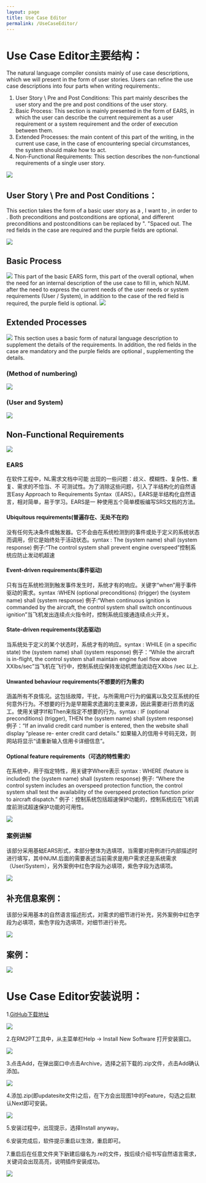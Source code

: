 ```yaml
---
layout: page
title: Use Case Editor
permalink: /UseCaseEditor/
---
```



# Use Case Editor主要结构：

   The natural language compiler consists mainly of use case descriptions, which we will present in the form of user stories. Users can refine the use case descriptions into four parts when writing requirements:.
1. User Story \ Pre and Post Conditions: This part mainly describes the user story and the pre and post conditions of the user story.
2. Basic Process: This section is mainly presented in the form of EARS, in which the user can describe the current requirement as a user requirement or a system requirement and the order of execution between them.
3. Extended Processes: the main content of this part of the writing, in the current use case, in the case of encountering special circumstances, the system should make how to act.
4. Non-Functional Requirements: This section describes the non-functional requirements of a single user story.

<img src="/imgs/UseCaseEditor-project/US.png" />

## User Story \ Pre and Post Conditions：

   This section takes the form of a basic user story as a <User Persona>, I want to <Complete Activity>, in order to <Realise Value>. Both preconditions and postconditions are optional, and different preconditions and postconditions can be replaced by ". "Spaced out.
The red fields in the case are required and the purple fields are optional.

<img src="/imgs/UseCaseEditor-project/US.png" />

## Basic Process

<img src="/imgs/UseCaseEditor-project/BP.png" />
   This part of the basic EARS form, this part of the overall optional, when the need for an internal description of the use case to fill in, which NUM. after the need to express the current needs of the user needs or system requirements (User / System), in addition to the case of the red field is required, the purple field is optional.
<img src="/imgs/UseCaseEditor-project/BP2.png" />

## Extended Processes

<img src="/imgs/UseCaseEditor-project/EP.png" />
This section uses a basic form of natural language description to supplement the details of the requirements. In addition, the red fields in the case are mandatory and the purple fields are optional , supplementing the details.



### (Method of numbering)
<img src="/imgs/UseCaseEditor-project/EP2.png" />

### (User and System)
<img src="/imgs/UseCaseEditor-project/EP3.png" />

## Non-Functional Requirements
<img src="/imgs/UseCaseEditor-project/NF.png" />

### EARS
   在软件工程中，NL需求文档中可能 出现的一些问题：歧义、模糊性、复杂性、重复、需求的不恰当、不 可测试性。为了消除这些问题，引入了半结构化的自然语言Easy Approach to Requirements Syntax（EARS）。EARS是半结构化自然语言，相对简单，易于学习。EARS是一 种使用五个简单模板编写SRS文档的方法。 
#### Ubiquitous requirements(普遍存在、无处不在的)
没有任何先决条件或触发器。它不会由在系统检测到的事件或处于定义的系统状态而调用，但它是始终处于活动状态。syntax : The (system name) shall (system response)
例子:“The control system shall prevent engine overspeed”控制系统应防止发动机超速

#### Event-driven requirements(事件驱动)
只有当在系统检测到触发事件发生时，系统才有的响应。关键字“when”用于事件驱动的需求。syntax :WHEN (optional preconditions) (trigger) the (system name) shall (system response)
例子:“When continuous ignition is commanded by the aircraft, the control system shall switch oncontinuous ignition”当飞机发出连续点火指令时，控制系统应接通连续点火开关。

#### State-driven requirements(状态驱动)
当系统处于定义的某个状态时，系统才有的响应。syntax : WHILE (in a specific state) the (system name) shall (system response)
例子：“While the aircraft is in-flight, the control system shall maintain engine fuel flow above XXlbs/sec”当飞机在飞行中，控制系统应保持发动机燃油流动在XXlbs /sec 以上.

#### Unwanted behaviour requirements(不想要的行为需求)
涵盖所有不良情况。这包括故障，干扰，与所需用户行为的偏离以及交互系统的任何意外行为。不想要的行为是早期需求遗漏的主要来源，因此需要进行昂贵的返工。使用关键字If和Then来指定不想要的行为。syntax : IF (optional preconditions) (trigger), THEN the (system name) shall (system response) 
例子：“If an invalid credit card number is entered, then the website shall display “please re- enter credit card details.” 如果输入的信用卡号码无效，则网站将显示“请重新输入信用卡详细信息”。

#### Optional feature requirements（可选的特性需求）
在系统中，用于指定特性，用关键字Where表示 syntax : WHERE (feature is included) the (system name) shall (system response)
例子: “Where the control system includes an overspeed protection function, the control system shall test the availability of the overspeed protection function prior to aircraft dispatch.” 例子：控制系统包括超速保护功能的，控制系统应在飞机调度前测试超速保护功能的可用性。

  <img src="/imgs/UseCaseEditor-project/EARS2.png" />

   
### 案例讲解
   该部分采用基础EARS形式，本部分整体为选填项，当需要对用例进行内部描述时进行填写，其中NUM.后面的需要表述当前需求是用户需求还是系统需求（User/System），另外案例中红色字段为必填项，紫色字段为选填项。
 
  <img src="/imgs/UseCaseEditor-project/EARSn.png" />

## 补充信息案例：

   该部分采用基本的自然语言描述形式，对需求的细节进行补充，另外案例中红色字段为必填项，紫色字段为选填项，对细节进行补充。

 <img src="/imgs/UseCaseEditor-project/KCn.png" />

  
## 案例：

<img src="/imgs/UseCaseEditor-project/ALZ.png" />

  
# Use Case Editor安装说明：

1.[GitHub下载地址](https://github.com/YongQi123/iStar2UML/tree/main/UseCaseEditor)

<img src="/imgs/UseCaseEditor-project/AL1.png" />

2.在RM2PT工具中，从主菜单栏Help → Install New Software 打开安装窗口。

<img src="/imgs/UseCaseEditor-project/AL3.png" />

3.点击Add，在弹出窗口中点击Archive，选择之前下载的.zip文件，点击Add确认添加。

<img src="/imgs/UseCaseEditor-project/AL4.png" />

4.添加.zip(即updatesite文件)之后，在下方会出现图1中的Feature，勾选之后默认Next即可安装。

<img src="/imgs/UseCaseEditor-project/AL5.png" />

5.安装过程中，出现提示，选择Install anyway。

6.安装完成后，软件提示重启以生效，重启即可。

7.重启后在任意文件夹下新建后缀名为.re的文件，按后续介绍书写自然语言需求，关键词会出现高亮，说明插件安装成功。

<img src="/imgs/UseCaseEditor-project/AL6.png" />

